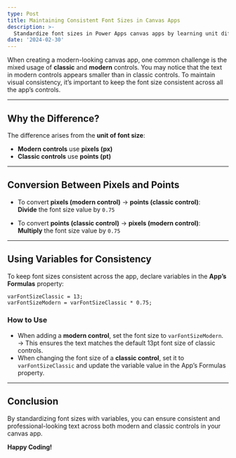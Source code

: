 ```yaml
---
type: Post
title: Maintaining Consistent Font Sizes in Canvas Apps
description: >-
  Standardize font sizes in Power Apps canvas apps by learning unit differences, conversion tips, and how to use variables for consistent typography.
date: '2024-02-30'
---
```

When creating a modern-looking canvas app, one common challenge is the mixed usage of **classic** and **modern** controls. You may notice that the text in modern controls appears smaller than in classic controls. To maintain visual consistency, it’s important to keep the font size consistent across all the app’s controls.

---

## Why the Difference?

The difference arises from the **unit of font size**:

- **Modern controls** use **pixels (px)**  
- **Classic controls** use **points (pt)**  

---

## Conversion Between Pixels and Points

- To convert **pixels (modern control)** → **points (classic control)**:  
  **Divide** the font size value by `0.75`

- To convert **points (classic control)** → **pixels (modern control)**:  
  **Multiply** the font size value by `0.75`

---

## Using Variables for Consistency

To keep font sizes consistent across the app, declare variables in the **App’s Formulas** property:

```powerapps
varFontSizeClassic = 13;
varFontSizeModern = varFontSizeClassic * 0.75;
```

### How to Use
- When adding a **modern control**, set the font size to `varFontSizeModern`.  
  → This ensures the text matches the default 13pt font size of classic controls.  
- When changing the font size of a **classic control**, set it to `varFontSizeClassic` and update the variable value in the App’s Formulas property.

---

## Conclusion

By standardizing font sizes with variables, you can ensure consistent and professional-looking text across both modern and classic controls in your canvas app.

**Happy Coding!**
